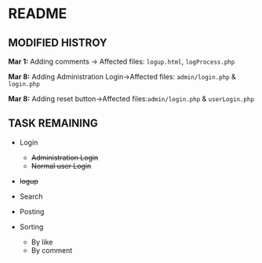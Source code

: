 # README



## MODIFIED HISTROY

**Mar 1:**  Adding comments -> Affected files: `logup.html`, `logProcess.php`

**Mar 8:** Adding Administration Login->Affected files: `admin/login.php` & `login.php`

**Mar 8:** Adding reset button->Affected files:`admin/login.php` & `userLogin.php`

## TASK REMAINING

- Login
  - ~~Administration Login~~
  - ~~Normal user Login~~
- ~~logup~~

- Search

- Posting
- Sorting
  - By like
  - By comment